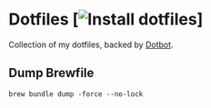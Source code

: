 Dotfiles [![Install dotfiles](https://github.com/wzieba/dotfiles/workflows/Install%20dotfiles/badge.svg)]
=================

Collection of my dotfiles, backed by [Dotbot](https://github.com/anishathalye/dotbot/).

Dump Brewfile
----------------
```shell
brew bundle dump -force --no-lock
```

